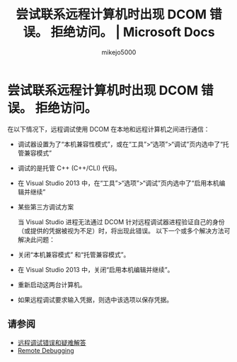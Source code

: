﻿---
title: 尝试联系远程计算机时出现 DCOM 错误。 拒绝访问。 | Microsoft Docs
ms.date: 11/04/2016
ms.topic: reference
f1_keywords:
- vs.debug.remote.dcom_access_denied
dev_langs:
- CSharp
- VB
- FSharp
- C++
- JScript
helpviewer_keywords:
- remote debugging, DCOM error
- remote DCOM access denied error
- DCOM, access errors
ms.assetid: 9d7dfc1b-9fe0-4f54-9c50-9c0e0f8358c5
author: mikejo5000
ms.author: mikejo
manager: jillfra
ms.workload:
- multiple
ms.openlocfilehash: ffc9cae027a078a62b1ef7bab16994a418d76763
ms.sourcegitcommit: 5f6ad1cefbcd3d531ce587ad30e684684f4c4d44
ms.translationtype: MT
ms.contentlocale: zh-CN
ms.lasthandoff: 10/22/2019
ms.locfileid: "72745830"
---
# <a name="a-dcom-error-occurred-trying-to-contact-the-remote-computer-access-is-denied"></a>尝试联系远程计算机时出现 DCOM 错误。 拒绝访问。
在以下情况下，远程调试使用 DCOM 在本地和远程计算机之间进行通信：

- 调试器设置为了“本机兼容性模式”，或在“工具”>“选项”>“调试”页内选中了“托管兼容模式”

- 调试的是托管 C++ (C++/CLI) 代码。

- 在 Visual Studio 2013 中，在“工具”>“选项”>“调试”页内选中了“启用本机编辑并继续”

- 某些第三方调试方案

  当 Visual Studio 进程无法通过 DCOM 针对远程调试器进程验证自己的身份（或提供的凭据被视为不足）时，将出现此错误。 以下一个或多个解决方法可解决此问题：

- 关闭“本机兼容模式” 和“托管兼容模式”。

- 在 Visual Studio 2013 中，关闭“启用本机编辑并继续”。

- 重新启动这两台计算机。

- 如果远程调试要求输入凭据，则选中该选项以保存凭据。

## <a name="see-also"></a>请参阅

- [远程调试错误和疑难解答](../debugger/remote-debugging-errors-and-troubleshooting.md)
- [Remote Debugging](../debugger/remote-debugging.md)